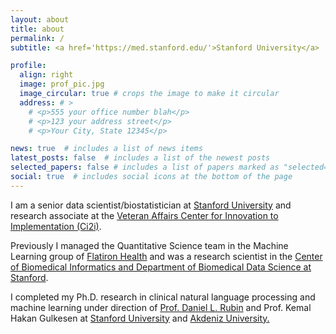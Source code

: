 ```yaml
---
layout: about
title: about
permalink: /
subtitle: <a href='https://med.stanford.edu/'>Stanford University</a>

profile:
  align: right
  image: prof_pic.jpg
  image_circular: true # crops the image to make it circular
  address: # >
    # <p>555 your office number blah</p>
    # <p>123 your address street</p>
    # <p>Your City, State 12345</p>

news: true  # includes a list of news items
latest_posts: false  # includes a list of the newest posts
selected_papers: false # includes a list of papers marked as "selected={true}"
social: true  # includes social icons at the bottom of the page
---
```


I am a senior data scientist/biostatistician at [Stanford University](https://med.stanford.edu/) and research associate at the [Veteran Affairs Center for Innovation to Implementation (Ci2i)](https://www.hsrd.research.va.gov/centers/ci2i.cfm). 

Previously I managed the Quantitative Science team in the Machine Learning group of [Flatiron Health](https://flatiron.com/) and was a research scientist in the [Center of Biomedical Informatics and Department of Biomedical Data Science at Stanford](https://med.stanford.edu/dbds.html). 

I completed my Ph.D. research in clinical natural language processing and machine learning under direction of [Prof. Daniel L. Rubin](https://profiles.stanford.edu/daniel-rubin) and Prof. Kemal Hakan Gulkesen at [Stanford University](https://med.stanford.edu/) and [Akdeniz University.](https://eng.akdeniz.edu.tr/)
